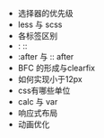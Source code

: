 - 选择器的优先级
- less 与 scss
- 各标签区别
- : ::
- :after 与 :: after
- BFC 的形成与clearfix
- 如何实现小于12px
- css有哪些单位
- calc 与 var
- 响应式布局
- 动画优化